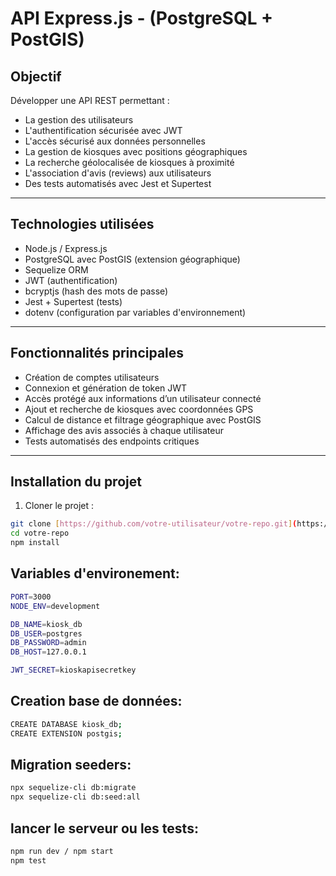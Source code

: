 # API Express.js - (PostgreSQL + PostGIS)

## Objectif

Développer une API REST permettant :

- La gestion des utilisateurs
- L'authentification sécurisée avec JWT
- L'accès sécurisé aux données personnelles
- La gestion de kiosques avec positions géographiques
- La recherche géolocalisée de kiosques à proximité
- L'association d'avis (reviews) aux utilisateurs
- Des tests automatisés avec Jest et Supertest

---

## Technologies utilisées

- Node.js / Express.js
- PostgreSQL avec PostGIS (extension géographique)
- Sequelize ORM
- JWT (authentification)
- bcryptjs (hash des mots de passe)
- Jest + Supertest (tests)
- dotenv (configuration par variables d'environnement)

---

## Fonctionnalités principales

- Création de comptes utilisateurs
- Connexion et génération de token JWT
- Accès protégé aux informations d’un utilisateur connecté
- Ajout et recherche de kiosques avec coordonnées GPS
- Calcul de distance et filtrage géographique avec PostGIS
- Affichage des avis associés à chaque utilisateur
- Tests automatisés des endpoints critiques

---

## Installation du projet

1. Cloner le projet :

```bash
git clone [https://github.com/votre-utilisateur/votre-repo.git](https://github.com/fatimazbouj/express-PostgreSQL.git)
cd votre-repo
npm install
```

## Variables d'environement:
```bash
PORT=3000
NODE_ENV=development

DB_NAME=kiosk_db
DB_USER=postgres
DB_PASSWORD=admin
DB_HOST=127.0.0.1

JWT_SECRET=kioskapisecretkey
```

## Creation base de données:

```bash
CREATE DATABASE kiosk_db;
CREATE EXTENSION postgis;
```

## Migration seeders:

```bash
npx sequelize-cli db:migrate
npx sequelize-cli db:seed:all
```

## lancer le serveur ou les tests:

```bash
npm run dev / npm start
npm test
```


